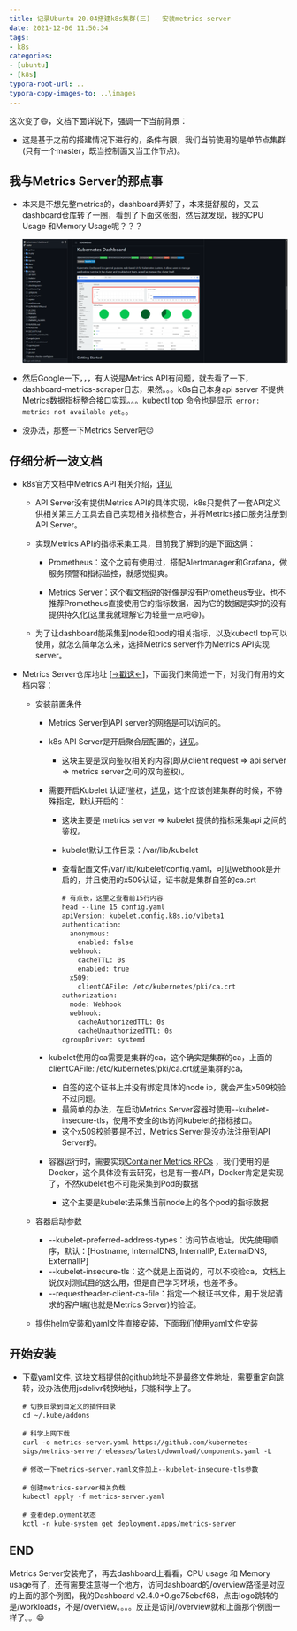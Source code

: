 ```yaml
---
title: 记录Ubuntu 20.04搭建k8s集群(三) - 安装metrics-server
date: 2021-12-06 11:50:34
tags:
- k8s
categories:
- [ubuntu]
- [k8s]
typora-root-url: ..
typora-copy-images-to: ..\images
---
```


 这次变了😄，文档下面详说下，强调一下当前背景：

- 这是基于之前的搭建情况下进行的，条件有限，我们当前使用的是单节点集群(只有一个master，既当控制面又当工作节点)。

## 我与Metrics Server的那点事

- 本来是不想先整metrics的，dashboard弄好了，本来挺舒服的，又去dashboard仓库转了一圈，看到了下面这张图，然后就发现，我的CPU Usage 和Memory Usage呢？？？

  ![](/images/k8s/dashboard-sample.jpg)

- 然后Google一下，，，有人说是Metrics API有问题，就去看了一下，dashboard-metrics-scraper日志，果然。。。k8s自己本身api server 不提供Metrics数据指标整合接口实现。。。kubectl top 命令也是显示` error: metrics not available yet`。。

- 没办法，那整一下Metrics Server吧😔

## 仔细分析一波文档

- k8s官方文档中Metrics API 相关介绍，[详见](https://kubernetes.io/zh/docs/tasks/debug-application-cluster/resource-metrics-pipeline/)

  - API Server没有提供Metrics API的具体实现，k8s只提供了一套API定义供相关第三方工具去自己实现相关指标整合，并将Metrics接口服务注册到API Server。

  - 实现Metrics API的指标采集工具，目前我了解到的是下面这俩：
    - Prometheus：这个之前有使用过，搭配Alertmanager和Grafana，做服务预警和指标监控，就感觉挺爽。

    - Metrics Server：这个看文档说的好像是没有Prometheus专业，也不推荐Prometheus直接使用它的指标数据，因为它的数据是实时的没有提供持久化(这里我就理解它为轻量一点吧😄)。

  - 为了让dashboard能采集到node和pod的相关指标，以及kubectl top可以使用，就怎么简单怎么来，选择Metrics server作为Metrics API实现server。

- Metrics Server仓库地址 [[->戳这<-](https://github.com/kubernetes-sigs/metrics-server)]，下面我们来简述一下，对我们有用的文档内容：

  - 安装前置条件

    - Metrics Server到API server的网络是可以访问的。

    - k8s API Server是开启聚合层配置的，[详见](https://kubernetes.io/zh/docs/tasks/extend-kubernetes/configure-aggregation-layer/)。

      - 这块主要是双向鉴权相关的内容(即从client request => api server => metrics server之间的双向鉴权)。

    - 需要开启Kubelet 认证/鉴权，[详见](https://kubernetes.io/zh/docs/reference/command-line-tools-reference/kubelet-authentication-authorization/)，这个应该创建集群的时候，不特殊指定，默认开启的：

      - 这块主要是 metrics server => kubelet 提供的指标采集api 之间的鉴权。

      - kubelet默认工作目录：/var/lib/kubelet

      - 查看配置文件/var/lib/kubelet/config.yaml，可见webhook是开启的，并且使用的x509认证，证书就是集群自签的ca.crt

        ```shell
        # 有点长，这里之查看前15行内容
        head --line 15 config.yaml
        apiVersion: kubelet.config.k8s.io/v1beta1
        authentication:
          anonymous:
            enabled: false
          webhook:
            cacheTTL: 0s
            enabled: true
          x509:
            clientCAFile: /etc/kubernetes/pki/ca.crt
        authorization:
          mode: Webhook
          webhook:
            cacheAuthorizedTTL: 0s
            cacheUnauthorizedTTL: 0s
        cgroupDriver: systemd
        ```

    - kubelet使用的ca需要是集群的ca，这个确实是集群的ca，上面的clientCAFile: /etc/kubernetes/pki/ca.crt就是集群的ca，
      - 自签的这个证书上并没有绑定具体的node ip，就会产生x509校验不过问题。
      - 最简单的办法，在启动Metrics Server容器时使用--kubelet-insecure-tls，使用不安全的tls访问kubelet的指标接口。
      - 这个x509校验要是不过，Metrics Server是没办法注册到API Server的。
    - 容器运行时，需要实现[Container Metrics RPCs](https://github.com/kubernetes/community/blob/master/contributors/devel/sig-node/cri-container-stats.md) ，我们使用的是Docker，这个具体没有去研究，也是有一套API，Docker肯定是实现了，不然kubelet也不可能采集到Pod的数据
      - 这个主要是kubelet去采集当前node上的各个pod的指标数据

  - 容器启动参数

    - --kubelet-preferred-address-types：访问节点地址，优先使用顺序，默认：[Hostname, InternalDNS, InternalIP, ExternalDNS, ExternalIP]
    - --kubelet-insecure-tls：这个就是上面说的，可以不校验ca，文档上说仅对测试目的这么用，但是自己学习环境，也差不多。
    - --requestheader-client-ca-file：指定一个根证书文件，用于发起请求的客户端(也就是Metrics Server)的验证。

  - 提供helm安装和yaml文件直接安装，下面我们使用yaml文件安装

##  开始安装

- 下载yaml文件, 这块文档提供的github地址不是最终文件地址，需要重定向跳转，没办法使用jsdelivr转换地址，只能科学上了。

  ```shell
  # 切换目录到自定义的插件目录
  cd ~/.kube/addons
  
  # 科学上网下载
  curl -o metrics-server.yaml https://github.com/kubernetes-sigs/metrics-server/releases/latest/download/components.yaml -L
  
  # 修改一下metrics-server.yaml文件加上--kubelet-insecure-tls参数
  
  # 创建metrics-server相关负载
  kubectl apply -f metrics-server.yaml
  
  # 查看deployment状态
  kctl -n kube-system get deployment.apps/metrics-server
  ```

## END

Metrics Server安装完了，再去dashboard上看看，CPU usage 和 Memory usage有了，还有需要注意得一个地方，访问dashboard的/overview路径是对应的上面的那个例图，我的Dashboard v2.4.0+0.ge75ebcf68，点击logo跳转的是/workloads，不是/overview。。。。反正是访问/overview就和上面那个例图一样了。。😄


